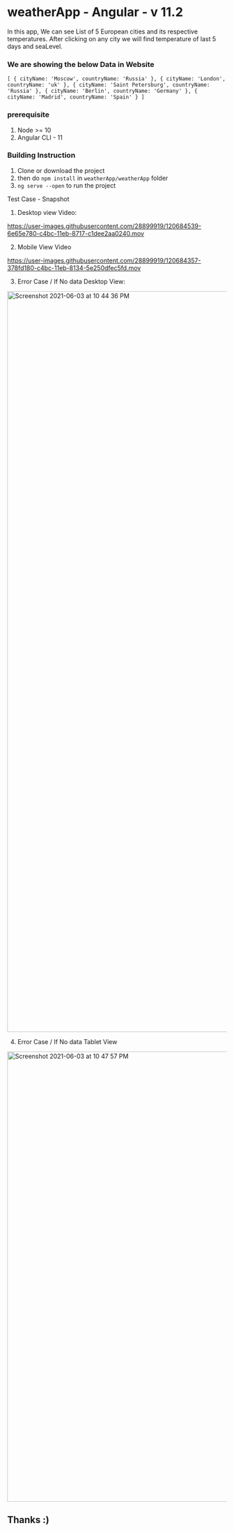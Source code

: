 # weatherApp - Angular - v 11.2

In this app, We can see List of 5 European cities and its respective temperatures.
After clicking on any city we will find temperature of last 5 days and seaLevel.

### We are showing the below Data in Website

`[
    {
        cityName: 'Moscow',
        countryName: 'Russia'
    },
    {
        cityName: 'London',
        countryName: 'uk'
    },
    {
        cityName: 'Saint Petersburg',
        countryName: 'Russia'
    },
    {
        cityName: 'Berlin',
        countryName: 'Germany'
    },
    {
        cityName: 'Madrid',
        countryName: 'Spain'
    }
]`

### prerequisite
1. Node >= 10
2. Angular CLI - 11

### Building Instruction
1. Clone or download the project
2. then do `npm install` in `weatherApp/weatherApp` folder
3. `ng serve --open` to run the project

Test Case - Snapshot

1. Desktop view Video:


https://user-images.githubusercontent.com/28899919/120684539-6e65e780-c4bc-11eb-8717-c1dee2aa0240.mov



2. Mobile View Video


https://user-images.githubusercontent.com/28899919/120684357-378fd180-c4bc-11eb-8134-5e250dfec5fd.mov


3. Error Case / If No data Desktop View:

<img width="1698" alt="Screenshot 2021-06-03 at 10 44 36 PM" src="https://user-images.githubusercontent.com/28899919/120685394-69edfe80-c4bd-11eb-9ec0-2de9f6aa608a.png">

4. Error Case / If No data Tablet View 
 <img width="1032" alt="Screenshot 2021-06-03 at 10 47 57 PM" src="https://user-images.githubusercontent.com/28899919/120685841-f3053580-c4bd-11eb-8507-e0080e2a6065.png">

## Thanks :)
